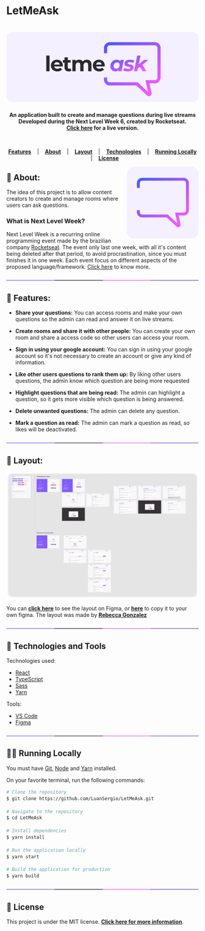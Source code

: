 # LetMeAsk

<h1 align="center">
  <a href="https://letmeask-82693.web.app/">	
    <img alt="LetMeAsk" title="LetMeAsk" src="/docs/images/logo.png" />
  </a>
</h1>

<p align="center">
  <strong >
    An application built to create and manage questions during live streams<br>
    Developed during the Next Level Week 6, created by Rocketseat. <br>
    <a href="https://letmeask-82693.web.app/">Click here</a> for a live version.
  </strong>  
</p>
<br>

<p align="center">
  <a href="#star2-Features"><strong>Features</strong></a> &nbsp;&nbsp;&nbsp;|&nbsp;&nbsp;&nbsp;
  <a href="#speech_balloon-About"><strong>About</strong></a> &nbsp;&nbsp;&nbsp;|&nbsp;&nbsp;&nbsp;
  <a href="#art-Layout"><strong>Layout</strong></a> &nbsp;&nbsp;&nbsp;|&nbsp;&nbsp;&nbsp;
  <a href="#robot-Technologies-and-Tools"><strong>Technologies</strong></a> &nbsp;&nbsp;&nbsp;|&nbsp;&nbsp;&nbsp;
  <a href="#man_technologist-Running-Locally"><strong>Running Locally</strong></a> &nbsp;&nbsp;&nbsp;|&nbsp;&nbsp;&nbsp;
  <a href="#memo-License"><strong>License</strong></a>
</p>

<a href="https://letmeask-82693.web.app/">	
  <img src="/docs/images/icon.png" align="right" />
</a>

## :speech_balloon: About:

The idea of this project is to allow content creators to create and manage rooms where users can ask questions.

### What is Next Level Week?

Next Level Week is a recurring online programming event made by the brazilian company [Rocketseat](https://github.com/Rocketseat). The event only last one week, with all it's content being deleted after that period, to avoid procrastination, since you must finishes it in one week. Each event focus on different aspects of the proposed language/framework. [Click here](https://nextlevelweek.com/) to know more.

<div align="center">
  <img  src="/docs/images/division.png" />
</div>

## :star2: Features:

- <strong>Share your questions:</strong> You can access rooms and make your own questions so the admin can read and answer it on live streams.

- <strong>Create rooms and share it with other people:</strong> You can create your own room and share a access code so other users can access your room.

- <strong>Sign in using your google account:</strong> You can sign in using your google account so it's not necessary to create an account or give any kind of information.

- <strong>Like other users questions to rank them up:</strong> By liking other users questions, the admin know which question are being more requested

- <strong>Highlight questions that are being read:</strong> The admin can highlight a question, so it gets more visible which question is being answered.

- <strong>Delete unwanted questions:</strong> The admin can delete any question.

- <strong>Mark a question as read:</strong> The admin can mark a question as read, so likes will be deactivated.

<div align="center">
  <img  src="/docs/images/division.png" />
</div>

## :art: Layout:

<a href="https://www.figma.com/file/bgFxNN47lpezdBnIxyQPSK/Picross-Universe?node-id=332%3A10">	
  <img src="/docs/images/layout-figma.png" />
</a>

You can **[click here](https://www.figma.com/file/v28mkyQWi8MtIQ1KM5htcy/Letmeask?node-id=0%3A1)** to see the layout on Figma, or **[here](https://www.figma.com/file/v28mkyQWi8MtIQ1KM5htcy/Letmeask/duplicate)** to copy it to your own figma. The layout was made by **[Rebecca Gonzalez](https://dribbble.com/rebeccagonzalez)**

<div align="center">
  <img  src="/docs/images/division.png" />
</div>

## :robot: Technologies and Tools

<p>Technologies used:</p>

- [React](https://reactjs.org/)
- [TypeScript](https://www.typescriptlang.org/)
- [Sass](https://sass-lang.com/)
- [Yarn](https://yarnpkg.com/)

<p>Tools: </p>

- [VS Code](https://code.visualstudio.com/)
- [Figma](https://www.figma.com/)

<div align="center">
  <img  src="/docs/images/division.png" />
</div>

## :man_technologist: Running Locally

<p>You must have <a href="https://git-scm.com/book/en/v2/Getting-Started-Installing-Git">Git</a>, <a href="https://nodejs.org/en/">Node</a> and <a href="https://yarnpkg.com/">Yarn</a> installed.

On your favorite terminal, run the following commands:

```bash
# Clone the repository
$ git clone https://github.com/LuanSergio/LetMeAsk.git

# Navigate to the repository
$ cd LetMeAsk

# Install dependencies
$ yarn install

# Run the application locally
$ yarn start

# Build the application for production
$ yarn build
```

<div align="center">
  <img  src="/docs/images/division.png" />
</div>

## :memo: License

This project is under the MIT license.
**[Click here for more information](LICENSE)**.
